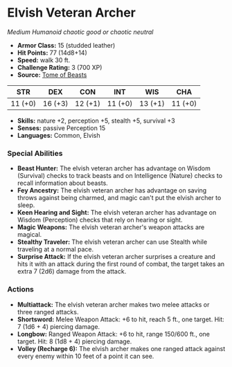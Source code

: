 # Elvish Veteran Archer

*Medium* *Humanoid* *chaotic good or chaotic neutral*

- **Armor Class:** 15 (studded leather)
- **Hit Points:** 77 (14d8+14)
- **Speed:** walk 30 ft.
- **Challenge Rating:** 3 (700 XP)
- **Source:** [Tome of Beasts](https://koboldpress.com/kpstore/product/tome-of-beasts-for-5th-edition-print/)

| STR | DEX | CON | INT | WIS | CHA |
| --- | --- | --- | --- | --- | --- |
| 11 (+0) | 16 (+3) | 12 (+1) | 11 (+0) | 13 (+1) | 11 (+0) |

- **Skills:** nature +2, perception +5, stealth +5, survival +3
- **Senses:** passive Perception 15
- **Languages:** Common, Elvish
### Special Abilities
- **Beast Hunter:** The elvish veteran archer has advantage on Wisdom (Survival) checks to track beasts and on Intelligence (Nature) checks to recall information about beasts.
- **Fey Ancestry:** The elvish veteran archer has advantage on saving throws against being charmed, and magic can't put the elvish archer to sleep.
- **Keen Hearing and Sight:** The elvish veteran archer has advantage on Wisdom (Perception) checks that rely on hearing or sight.
- **Magic Weapons:** The elvish veteran archer's weapon attacks are magical.
- **Stealthy Traveler:** The elvish veteran archer can use Stealth while traveling at a normal pace.
- **Surprise Attack:** If the elvish veteran archer surprises a creature and hits it with an attack during the first round of combat, the target takes an extra 7 (2d6) damage from the attack.
### Actions
- **Multiattack:** The elvish veteran archer makes two melee attacks or three ranged attacks.
- **Shortsword:** Melee Weapon Attack: +6 to hit, reach 5 ft., one target. Hit: 7 (1d6 + 4) piercing damage.
- **Longbow:** Ranged Weapon Attack: +6 to hit, range 150/600 ft., one target. Hit: 8 (1d8 + 4) piercing damage.
- **Volley (Recharge 6):** The elvish archer makes one ranged attack against every enemy within 10 feet of a point it can see.
